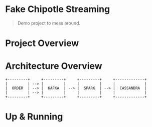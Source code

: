 # Fake Chipotle Streaming

> Demo project to mess around.

# Project Overview

# Architecture Overview

```text
+---------+     +---------+     +---------+     +-------------+
|         | --> |         |     |         |     |             |
|  ORDER  | --> |  KAFKA  | --> |  SPARK  | --> |  CASSANDRA  |
|         | --> |         |     |         |     |             |
+---------+     +---------+     +---------+     +-------------+
```

# Up & Running
